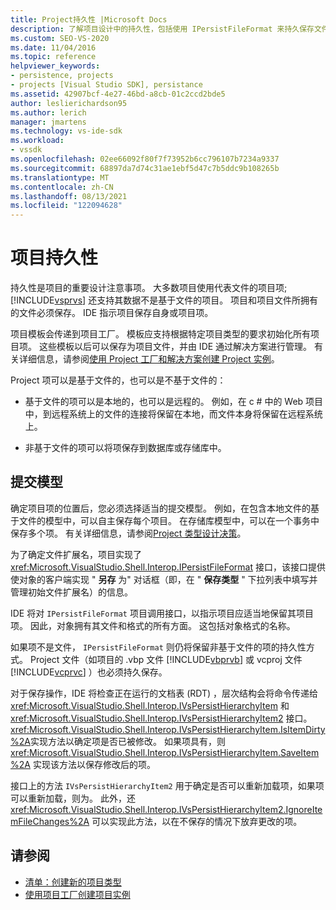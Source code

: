 ```yaml
---
title: Project持久性 |Microsoft Docs
description: 了解项目设计中的持久性，包括使用 IPersistFileFormat 来持久保存文件和非基于文件的项目对象。
ms.custom: SEO-VS-2020
ms.date: 11/04/2016
ms.topic: reference
helpviewer_keywords:
- persistence, projects
- projects [Visual Studio SDK], persistance
ms.assetid: 42907bcf-4e27-46bd-a8cb-01c2ccd2bde5
author: leslierichardson95
ms.author: lerich
manager: jmartens
ms.technology: vs-ide-sdk
ms.workload:
- vssdk
ms.openlocfilehash: 02ee66092f80f7f73952b6cc796107b7234a9337
ms.sourcegitcommit: 68897da7d74c31ae1ebf5d47c7b5ddc9b108265b
ms.translationtype: MT
ms.contentlocale: zh-CN
ms.lasthandoff: 08/13/2021
ms.locfileid: "122094628"
---
```

# <a name="project-persistence"></a>项目持久性
持久性是项目的重要设计注意事项。 大多数项目使用代表文件的项目项; [!INCLUDE[vsprvs](../../code-quality/includes/vsprvs_md.md)] 还支持其数据不是基于文件的项目。 项目和项目文件所拥有的文件必须保存。 IDE 指示项目保存自身或项目项。

 项目模板会传递到项目工厂。 模板应支持根据特定项目类型的要求初始化所有项目项。 这些模板以后可以保存为项目文件，并由 IDE 通过解决方案进行管理。 有关详细信息，请参阅[使用 Project 工厂和解决方案创建 Project 实例](../../extensibility/internals/creating-project-instances-by-using-project-factories.md)。 [](../../extensibility/internals/solutions-overview.md)

 Project 项可以是基于文件的，也可以是不基于文件的：

- 基于文件的项可以是本地的，也可以是远程的。 例如，在 c # 中的 Web 项目中，到远程系统上的文件的连接将保留在本地，而文件本身将保留在远程系统上。

- 非基于文件的项可以将项保存到数据库或存储库中。

## <a name="commit-models"></a>提交模型
 确定项目项的位置后，您必须选择适当的提交模型。 例如，在包含本地文件的基于文件的模型中，可以自主保存每个项目。 在存储库模型中，可以在一个事务中保存多个项。 有关详细信息，请参阅[Project 类型设计决策](../../extensibility/internals/project-type-design-decisions.md)。

 为了确定文件扩展名，项目实现了 <xref:Microsoft.VisualStudio.Shell.Interop.IPersistFileFormat> 接口，该接口提供使对象的客户端实现 " **另存** 为" 对话框（即，在 " **保存类型** " 下拉列表中填写并管理初始文件扩展名）的信息。

 IDE 将对 `IPersistFileFormat` 项目调用接口，以指示项目应适当地保留其项目项。 因此，对象拥有其文件和格式的所有方面。 这包括对象格式的名称。

 如果项不是文件， `IPersistFileFormat` 则仍将保留非基于文件的项的持久性方式。 Project 文件（如项目的 .vbp 文件 [!INCLUDE[vbprvb](../../code-quality/includes/vbprvb_md.md)] 或 vcproj 文件 [!INCLUDE[vcprvc](../../code-quality/includes/vcprvc_md.md)] ）也必须持久保存。

 对于保存操作，IDE 将检查正在运行的文档表 (RDT) ，层次结构会将命令传递给 <xref:Microsoft.VisualStudio.Shell.Interop.IVsPersistHierarchyItem> 和 <xref:Microsoft.VisualStudio.Shell.Interop.IVsPersistHierarchyItem2> 接口。 <xref:Microsoft.VisualStudio.Shell.Interop.IVsPersistHierarchyItem.IsItemDirty%2A>实现方法以确定项是否已被修改。 如果项具有，则 <xref:Microsoft.VisualStudio.Shell.Interop.IVsPersistHierarchyItem.SaveItem%2A> 实现该方法以保存修改后的项。

 接口上的方法 `IVsPersistHierarchyItem2` 用于确定是否可以重新加载项，如果项可以重新加载，则为。 此外，还 <xref:Microsoft.VisualStudio.Shell.Interop.IVsPersistHierarchyItem2.IgnoreItemFileChanges%2A> 可以实现此方法，以在不保存的情况下放弃更改的项。

## <a name="see-also"></a>请参阅
- [清单：创建新的项目类型](../../extensibility/internals/checklist-creating-new-project-types.md)
- [使用项目工厂创建项目实例](../../extensibility/internals/creating-project-instances-by-using-project-factories.md)
